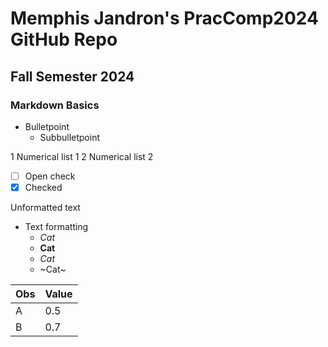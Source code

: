 # Memphis Jandron's PracComp2024 GitHub Repo
## Fall Semester 2024
### Markdown Basics

- Bulletpoint
	- Subbulletpoint

1 Numerical list 1
2 Numerical list 2

- [ ] Open check
- [x] Checked 

Unformatted text

- Text formatting
	- _Cat_
	- __Cat__
	- _*Cat*_
	- ~Cat~

| Obs | Value |
| --- | ----- |
| A   | 0.5   |
| B   | 0.7   |
